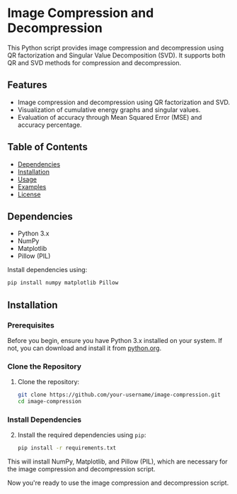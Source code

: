 # Image Compression and Decompression

This Python script provides image compression and decompression using QR factorization and Singular Value Decomposition (SVD). It supports both QR and SVD methods for compression and decompression.

## Features

- Image compression and decompression using QR factorization and SVD.
- Visualization of cumulative energy graphs and singular values.
- Evaluation of accuracy through Mean Squared Error (MSE) and accuracy percentage.

## Table of Contents

- [Dependencies](#dependencies)
- [Installation](#installation)
- [Usage](#usage)
- [Examples](#examples)
- [License](#license)

## Dependencies

- Python 3.x
- NumPy
- Matplotlib
- Pillow (PIL)

Install dependencies using:

```bash
pip install numpy matplotlib Pillow
```

## Installation

### Prerequisites

Before you begin, ensure you have Python 3.x installed on your system. If not, you can download and install it from [python.org](https://www.python.org/downloads/).

### Clone the Repository

1. Clone the repository:

    ```bash
    git clone https://github.com/your-username/image-compression.git
    cd image-compression
    ```

### Install Dependencies

2. Install the required dependencies using `pip`:

    ```bash
    pip install -r requirements.txt
    ```

This will install NumPy, Matplotlib, and Pillow (PIL), which are necessary for the image compression and decompression script.

Now you're ready to use the image compression and decompression script.

